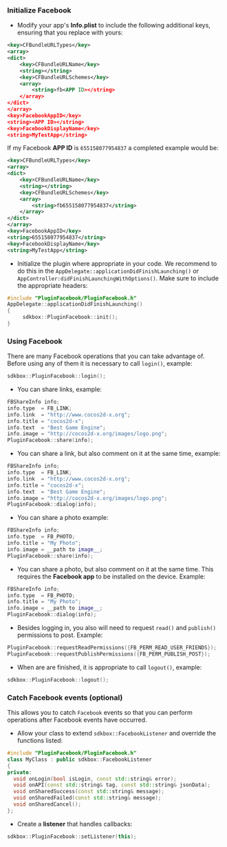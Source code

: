 ### Initialize Facebook
* Modify your app's __Info.plist__ to include the following additional keys, ensuring that you replace __<APP ID>__ with yours:
```xml
<key>CFBundleURLTypes</key>
<array>
<dict>
    <key>CFBundleURLName</key>
    <string></string>
    <key>CFBundleURLSchemes</key>
    <array>
        <string>fb<APP ID></string>
    </array>
</dict>
</array>
<key>FacebookAppID</key>
<string><APP ID></string>
<key>FacebookDisplayName</key>
<string>MyTestApp</string>
```

If my Facebook __APP ID__ is `655158077954837` a completed example would be:
```xml
<key>CFBundleURLTypes</key>
<array>
<dict>
    <key>CFBundleURLName</key>
    <string></string>
    <key>CFBundleURLSchemes</key>
    <array>
        <string>fb655158077954837</string>
    </array>
</dict>
</array>
<key>FacebookAppID</key>
<string>655158077954837</string>
<key>FacebookDisplayName</key>
<string>MyTestApp</string>
```

* Initialize the plugin where appropriate in your code. We recommend to do this in the `AppDelegate::applicationDidFinishLaunching()` or `AppController:didFinishLaunchingWithOptions()`. Make sure to include the appropriate headers:

```cpp
#include "PluginFacebook/PluginFacebook.h"
AppDelegate::applicationDidFinishLaunching()
{
     sdkbox::PluginFacebook::init();
}
```

### Using Facebook
There are many Facebook operations that you can take advantage of. Before using any of them it is necessary to call `login()`, example:
```cpp
sdkbox::PluginFacebook::login();
```

* You can share links, example:
```cpp
FBShareInfo info;
info.type  = FB_LINK;
info.link  = "http://www.cocos2d-x.org";
info.title = "cocos2d-x";
info.text  = "Best Game Engine";
info.image = "http://cocos2d-x.org/images/logo.png";
PluginFacebook::share(info);
```

* You can share a link, but also comment on it at the same time, example:
```cpp
FBShareInfo info;
info.type  = FB_LINK;
info.link  = "http://www.cocos2d-x.org";
info.title = "cocos2d-x";
info.text  = "Best Game Engine";
info.image = "http://cocos2d-x.org/images/logo.png";
PluginFacebook::dialog(info);
```

* You can share a photo example:
```cpp
FBShareInfo info;
info.type  = FB_PHOTO;
info.title = "My Photo";
info.image = __path to image__;
PluginFacebook::share(info);
```

* You can share a photo, but also comment on it at the same time. This requires the __Facebook app__ to be installed on the device. Example:
```cpp
FBShareInfo info;
info.type  = FB_PHOTO;
info.title = "My Photo";
info.image = __path to image__;
PluginFacebook::dialog(info);
```

* Besides logging in, you also will need to request `read()` and `publish()` permissions to post. Example:
```cpp
PluginFacebook::requestReadPermissions({FB_PERM_READ_USER_FRIENDS});
PluginFacebook::requestPublishPermissions({FB_PERM_PUBLISH_POST});
```

* When are are finished, it is appropriate to call `logout()`, example:
```cpp
sdkbox::PluginFacebook::logout();
```

### Catch Facebook events (optional)
This allows you to catch `Facebook` events so that you can perform operations after Facebook events have occurred.

* Allow your class to extend `sdkbox::FacebookListener` and override the functions listed:
```cpp
#include "PluginFacebook/PluginFacebook.h"
class MyClass : public sdkbox::FacebookListener
{
private:
  void onLogin(bool isLogin, const std::string& error);
  void onAPI(const std::string& tag, const std::string& jsonData);
  void onSharedSuccess(const std::string& message);
  void onSharedFailed(const std::string& message);
  void onSharedCancel();
};
```

* Create a __listener__ that handles callbacks:
```cpp
sdkbox::PluginFacebook::setListener(this);
```
